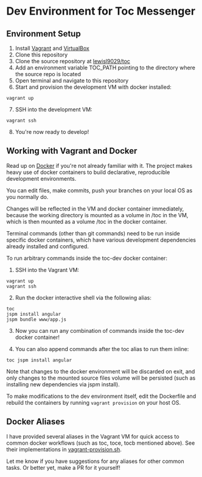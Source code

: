# Dev Environment for Toc Messenger

## Environment Setup

1. Install [Vagrant](https://www.vagrantup.com/) and [VirtualBox](https://www.virtualbox.org/)
2. Clone this repository
3. Clone the source repository at [lewisl9029/toc](https://github.com/lewisl9029/toc)
4. Add an environment variable TOC_PATH pointing to the directory where the source repo is located
5. Open terminal and navigate to this repository
6. Start and provision the development VM with docker installed:
  ```
  vagrant up
  ```

7. SSH into the development VM:
  ```
  vagrant ssh
  ```

8. You're now ready to develop!

## Working with Vagrant and Docker

Read up on [Docker](https://www.docker.com/) if you're not already familiar with it. The project makes heavy use of docker containers to build declarative, reproducible development environments.

You can edit files, make commits, push your branches on your local OS as you normally do.

Changes will be reflected in the VM and docker container immediately, because the working directory is mounted as a volume in /toc in the VM, which is then mounted as a volume /toc in the docker container.

Terminal commands (other than git commands) need to be run inside specific docker containers, which have various development dependencies already installed and configured.

To run arbitrary commands inside the toc-dev docker container:

1. SSH into the Vagrant VM:
  ```
  vagrant up
  vagrant ssh
  ```

2. Run the docker interactive shell via the following alias:
  ```
  toc
  jspm install angular
  jspm bundle www/app.js
  ```

3. Now you can run any combination of commands inside the toc-dev docker container!

4. You can also append commands after the toc alias to run them inline:
  ```
  toc jspm install angular
  ```

Note that changes to the docker environment will be discarded on exit, and only changes to the mounted source files volume will be persisted (such as installing new dependencies via jspm install).

To make modifications to the dev environment itself, edit the Dockerfile and rebuild the containers by running `vagrant provision` on your host OS.

## Docker Aliases

I have provided several aliases in the Vagrant VM for quick access to common docker workflows (such as toc, toce, tocb mentioned above). See their implementations in [vagrant-provision.sh](vagrant-provision.sh).

Let me know if you have suggestions for any aliases for other common tasks. Or better yet, make a PR for it yourself!
